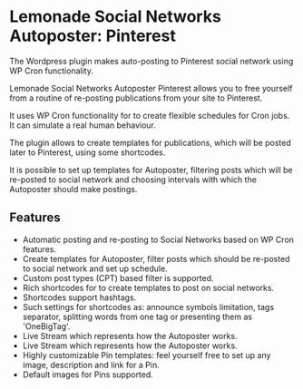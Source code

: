 # Lemonade Social Networks Autoposter: Pinterest

The Wordpress plugin makes auto-posting to Pinterest social network using WP Cron functionality.

Lemonade Social Networks Autoposter Pinterest allows you to free yourself from a routine of re-posting publications from your site to Pinterest.

It uses WP Cron functionality for to create flexible schedules for Cron jobs. It can simulate a real human behaviour.

The plugin allows to create templates for publications, which will be posted later to Pinterest, using some shortcodes.

It is possible to set up templates for Autoposter, filtering posts which will be re-posted to social network and choosing intervals with which the Autoposter should make postings.

## Features

* Automatic posting and re-posting to Social Networks based on WP Cron features.
* Create templates for Autoposter, filter posts which should be re-posted to social network and set up schedule.
* Custom post types (CPT) based filter is supported.
* Rich shortcodes for to create templates to post on social networks.
* Shortcodes support hashtags.
* Such settings for shortcodes as: announce symbols limitation, tags separator, splitting words from one tag or presenting them as 'OneBigTag'.
* Live Stream which represents how the Autoposter works.
* Live Stream which represents how the Autoposter works.
* Highly customizable Pin templates: feel yourself free to set up any image, description and link for a Pin.
* Default images for Pins supported.
